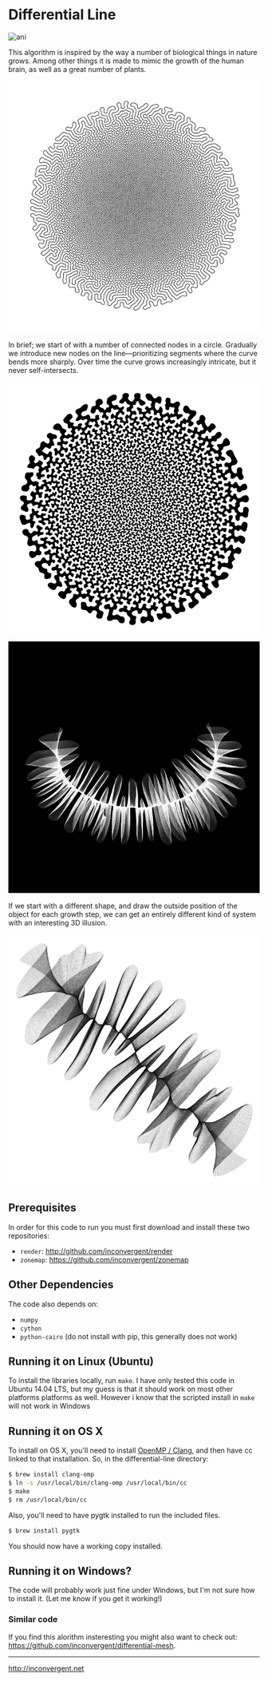 Differential Line
=============

![ani](/img/ani.gif?raw=true "animation")

This algorithm is inspired by the way a number of biological things in nature
grows. Among other things it is made to mimic the growth of the human brain, as
well as a great number of plants.

![img](/img/img.jpg?raw=true "image")

In brief; we start of with a number of connected nodes in a circle. Gradually
we introduce new nodes on the line—prioritizing segments where the curve bends
more sharply.  Over time the curve grows increasingly intricate, but it never
self-intersects.

![img](/img/img1.jpg?raw=true "image")

![img](/img/img2.jpg?raw=true "image")

If we start with a different shape, and draw the outside position of the object
for each growth step, we can get an entirely different kind of system with an
interesting 3D illusion.

![img](/img/img3.jpg?raw=true "image")

## Prerequisites

In order for this code to run you must first download and install these two
repositories:

*    `render`: http://github.com/inconvergent/render
*    `zonemap`: https://github.com/inconvergent/zonemap

## Other Dependencies

The code also depends on:

*    `numpy`
*    `cython`
*    `python-cairo` (do not install with pip, this generally does not work)

## Running it on Linux (Ubuntu)

To install the libraries locally, run `make`. I have only tested this code in
Ubuntu 14.04 LTS, but my guess is that it should work on most other platforms
platforms as well.  However i know that the scripted install in `make` will not
work in Windows

## Running it on OS X

To install on OS X, you'll need to install [OpenMP /
Clang](https://clang-omp.github.io/), and then have cc linked to that
installation. So, in the differential-line directory:

```bash
$ brew install clang-omp
$ ln -s /usr/local/bin/clang-omp /usr/local/bin/cc
$ make
$ rm /usr/local/bin/cc
```

Also, you'll need to have pygtk installed to run the included files.

```bash
$ brew install pygtk
```

You should now have a working copy installed.

## Running it on Windows?

The code will probably work just fine under Windows, but I'm not sure how to
install it. (Let me know if you get it working!)

### Similar code

If you find this alorithm insteresting you might also want to check out:
https://github.com/inconvergent/differential-mesh.

-----------
http://inconvergent.net

